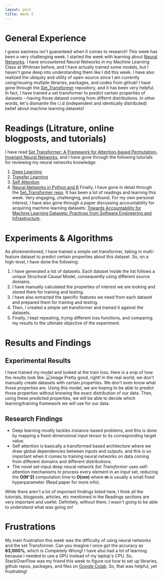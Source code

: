 ```yaml
---
layout: post
title: Week 5
--- 
```

# General Experience 
I guess easiness isn't guaranteed when it comes to research! This week has been a very challenging week. I started the week with learning about [Neural Networks](https://en.wikipedia.org/wiki/Artificial_neural_network). I have encountered Neural Networks in my Machine Learning Class at Whitman before, and I have actually trained some models, but I haven't gone deep into understanding them like I did this week. I have also realized the ubiquity and utility of open-source since I am currently using/reusing multiple libraries, packages, and codes from github! I have gone through the [Set_Transformer](https://github.com/juho-lee/set_transformer) repository, and it has been very helpful. In fact, I have trained a set transformer to predict certain properties of datasets --having those dataset coming from differnt distributions. In other words, let's dismantle the i.i.d (independent and identically distributed) belief about machine learning datasets!  
# Readings (Litrature, online blogposts, and tutorials) 
I have read [Set Transformer: A Framework for Attention-based Permutation-Invariant Neural Networks](https://arxiv.org/pdf/1810.00825.pdf), and I have gone through the following tutorials for reviewing my neural networks knowledge: 
1. [Deep Learning](https://www.analyticsvidhya.com/blog/2019/10/how-to-master-transfer-learning-using-pytorch/?utm_source=blog&utm_medium=transfer-learning-the-art-of-fine-tuning-a-pre-trained-model) 
2. [Transfer Learning](https://www.analyticsvidhya.com/blog/2017/06/transfer-learning-the-art-of-fine-tuning-a-pre-trained-model/) 
3. [Self Attention](https://towardsdatascience.com/illustrated-self-attention-2d627e33b20a)
4. [Neural Networks in Python and R](https://www.analyticsvidhya.com/blog/2020/07/neural-networks-from-scratch-in-python-and-r/) 
Finally, I have gone in detail through the [Set_Transformer repo](https://github.com/juho-lee/set_transformer). It has been a lot of readings and learning this week. Very engaging, challenging, and profound. For my own personal interest, I have also gone through a paper discussing accountability for acquiring machine learning datasets: [Towards Accountability for Machine Learning Datasets: Practices from Software Engineering and Infrastructure](https://dl.acm.org/doi/10.1145/3442188.3445918). 

# Experiments & Algorithms 

As aforementioned, I have trained a simple set transformer, taking in multi-feature dataset to predict certain properties about this dataset. So, on a high-level, I have done the following: 
1. I have generated a list of datasets. Each dataset inside the list follows a unique Structural Causal Model, consequently using different source domains. 
2. I have manually calculated the properties of interest we are looking and stored them for training and testing. 
3. I have also extracted the specific features we need from each dataset and prepared them for training and testing. 
4. Then, I created a simple set transformer and trained it against the datasets. 
5. Finally, I kept repeating, trying different loss functions, and comparing my results to the ultimate objective of the experiment. 

# Results and Findings 

## Experimental Results 
I have trained my model and looked at the train loss. Here is a snip of how the results look like. 
![image](https://user-images.githubusercontent.com/64815927/124372016-3c22e380-dc3c-11eb-8850-74b26ef891d5.png)
Pretty good, right! 
In the real world, we don't manually create datasets with certain properties. We don't even know what those properties are. Using this model, we are hoping to be able to predict those properties without knowing the exact distribution of our data. Then, using these predicted properties, we will be able to decide which learning/training framework we will use for our data. 

## Research Findings 

* Deep learning mostly tackles instance-based problems, and this is done by mapping a fixed-dimensional input tensor to its corresponding target value. 
* Self attention is basically a transformed based architecture where we draw global dependencies between inputs and outputs, and this is so important when it comes to training neural networks on data coming from different domains and different distributions. 
* The novel set-input deep neural network *Set Transformer* uses self-attention mechanisms to process every element in an input set, reducing the **O(N^2)** computation time to **O(nm)** where **m** is usually a small fixed hyperparameter (Read paper for more info). 

While there aren't a lot of important findings listed here, I think all the tutorials, blogposts, articles, etc mentioned in the Readings sections are very important and usefel. Definitely, without them, I wasn't going to be able to understand what was going on! 


# Frustrations 
My main frustration this week was the difficulty of using neural networks and the set Transformer. Can you imagine I once got the accuracy as **63,000%**, which is *Completely Wrong!* I have also had a lot of learning because I needed to use a GPU instead of my laptop's CPU. So, StackOverFlow was my friend this week to figure out how to set up libraries, github repos, packages, and files on [Google Colab](https://research.google.com/colaboratory/). So, that was helpful, yet frustrating! 
